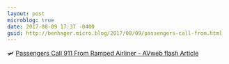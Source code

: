 ```yaml
---
layout: post
microblog: true
date: 2017-08-09 17:37 -0400
guid: http://benhager.micro.blog/2017/08/09/passengers-call-from.html
---
```

🛩 [Passengers Call 911 From Ramped Airliner - AVweb flash Article](https://www.avweb.com/avwebflash/news/Passengers-Call-911-From-Ramped-Airliner-229464-1.html)
